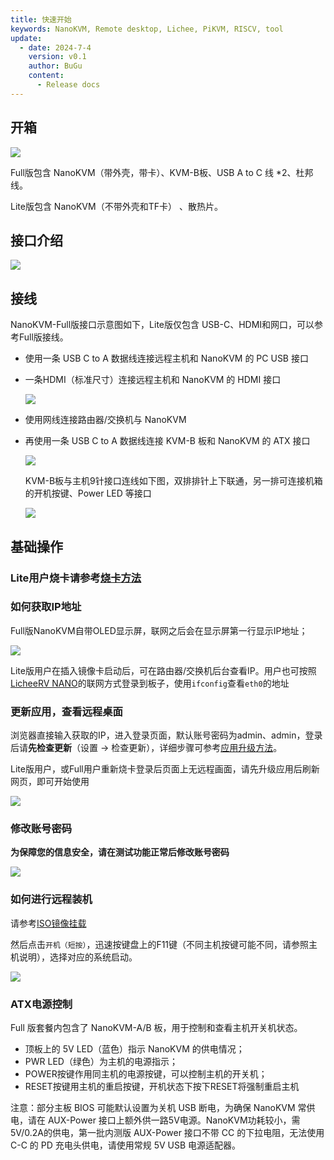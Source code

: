 ```yaml
---
title: 快速开始
keywords: NanoKVM, Remote desktop, Lichee, PiKVM, RISCV, tool
update:
  - date: 2024-7-4
    version: v0.1
    author: BuGu
    content:
      - Release docs
---
```


## 开箱

![](./../assets/NanoKVM/2_unbox/unbox_0.png)

Full版包含 NanoKVM（带外壳，带卡）、KVM-B板、USB A to C 线 *2、杜邦线。



Lite版包含 NanoKVM（不带外壳和TF卡） 、散热片。

## 接口介绍

![](./../assets/NanoKVM/2_unbox/Interface.png)

## 接线

NanoKVM-Full版接口示意图如下，Lite版仅包含 USB-C、HDMI和网口，可以参考Full版接线。

+ 使用一条 USB C to A 数据线连接远程主机和 NanoKVM 的 PC USB 接口

+ 一条HDMI（标准尺寸）连接远程主机和 NanoKVM 的 HDMI 接口

  ![](./../assets/NanoKVM/2_unbox/unbox_3.png)

+ 使用网线连接路由器/交换机与 NanoKVM

+ 再使用一条 USB C to A 数据线连接 KVM-B 板和 NanoKVM 的 ATX 接口

  ![](./../assets/NanoKVM/2_unbox/unbox_4.png)

  KVM-B板与主机9针接口连线如下图，双排排针上下联通，另一排可连接机箱的开机按键、Power LED 等接口

  ![](./../assets/NanoKVM/2_unbox/unbox_2.png)

## 基础操作

### Lite用户烧卡请参考[烧卡方法](https://wiki.sipeed.com/hardware/zh/kvm/NanoKVM/3_firmware.html)

### 如何获取IP地址

Full版NanoKVM自带OLED显示屏，联网之后会在显示屏第一行显示IP地址；

![](./../assets/NanoKVM/2_unbox/unbox_5.png)

Lite版用户在插入镜像卡启动后，可在路由器/交换机后台查看IP。用户也可按照[LicheeRV NANO](https://wiki.sipeed.com/hardware/zh/lichee/RV_Nano/5_peripheral.html#usb-rndis-%E7%BD%91%E5%8F%A3)的联网方式登录到板子，使用`ifconfig`查看`eth0`的地址

### 更新应用，查看远程桌面

浏览器直接输入获取的IP，进入登录页面，默认账号密码为admin、admin，登录后请**先检查更新**（设置 -> 检查更新），详细步骤可参考[应用升级方法](https://wiki.sipeed.com/hardware/zh/kvm/NanoKVM/4_firmware.html)。

Lite版用户，或Full用户重新烧卡登录后页面上无远程画面，请先升级应用后刷新网页，即可开始使用

![](./../assets/NanoKVM/2_unbox/unbox_6.png)

### 修改账号密码

**为保障您的信息安全，请在测试功能正常后修改账号密码**

![](./../assets/NanoKVM/2_unbox/unbox_9.png)

### 如何进行远程装机

请参考[ISO镜像挂载](https://wiki.sipeed.com/hardware/zh/kvm/NanoKVM/3_user_guide.html)

然后点击`开机（短按）`，迅速按键盘上的F11键（不同主机按键可能不同，请参照主机说明），选择对应的系统启动。

![](./../assets/NanoKVM/2_unbox/unbox_8.png)

### ATX电源控制

Full 版套餐内包含了 NanoKVM-A/B 板，用于控制和查看主机开关机状态。

+ 顶板上的 5V LED（蓝色）指示 NanoKVM 的供电情况；
+ PWR LED（绿色）为主机的电源指示；
+ POWER按键作用同主机的电源按键，可以控制主机的开关机；
+ RESET按键用主机的重启按键，开机状态下按下RESET将强制重启主机

注意：部分主板 BIOS 可能默认设置为关机 USB 断电，为确保 NanoKVM 常供电，请在 AUX-Power 接口上额外供一路5V电源。NanoKVM功耗较小，需5V/0.2A的供电，第一批内测版 AUX-Power 接口不带 CC 的下拉电阻，无法使用 C-C 的 PD 充电头供电，请使用常规 5V USB 电源适配器。
